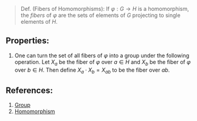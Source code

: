 > Def. (Fibers of Homomorphisms): If $\varphi: G \to H$ is a homomorphism, the *fibers* of $\varphi$ are the sets of elements of $G$ projecting to single elements of $H$. 

## Properties:
1. One can turn the set of all fibers of $\varphi$ into a group under the following operation. Let $X_{a}$ be the fiber of $\varphi$ over $a \in  H$ and $X_{b}$ be the fiber of $\varphi$ over $b \in H$. Then define $X_{a} \cdot X_{b} = X_{ab}$ to be the fiber over $ab$. 

## References:
1. [Group](../Introduction%20to%20Groups/Group.md)
2. [Homomorphism](../Introduction%20to%20Groups/Homomorphism.md)